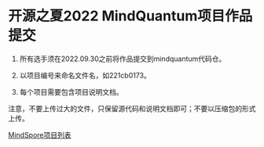 # 开源之夏2022 MindQuantum项目作品提交

1. 所有选手须在2022.09.30之前将作品提交到mindquantum代码仓。

2. 以项目编号来命名文件名，如221cb0173。

3. 每个项目需要包含项目说明文档。

注意，不要上传过大的文件，只保留源代码和说明文档即可；不要以压缩包的形式上传。

[MindSpore项目列表](https://summer-ospp.ac.cn/#/org/orgdetail/1cb54c68-8a17-454c-9e50-cc4926a7e910/)